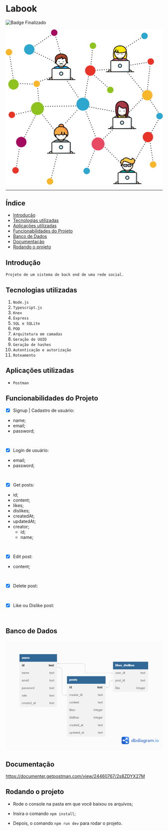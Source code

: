 # Labook
![Badge Finalizado](http://img.shields.io/static/v1?label=STATUS&message=FINALIZADO&color=RED&style=for-the-badge)

![Labook](./social_network.png)

---
## Índice

* [Introdução](#introdução)
* [Tecnologias utilizadas](#tecnologias-utilizadas)
* [Aplicações utilizadas](#aplicações-utilizadas)
* [Funcionabilidades do Projeto](#funcionabilidades-do-projeto)
* [Banco de Dados](#banco-de-dados)
* [Documentação](#documentação)
* [Rodando o projeto](#rodando-o-projeto)

## Introdução
    Projeto de um sistema de back end de uma rede social.

## Tecnologias utilizadas

1. ``Node.js``
2. ``Typescript.js``
3. ``Knex``
4. ``Express``
5. ``SQL e SQLite``
6. ``POO``
7. ``Arquitetura em camadas``
8. ``Geração de UUID``
9. ``Geração de hashes``
10. ``Autenticação e autorização``
11. ``Roteamento``

## Aplicações utilizadas
- ``Postman``

## Funcionabilidades do Projeto

- [x] Signup | Cadastro de usuário:
- name;
- email;
- password;
<br>

- [x] Login de usuário:
- email;
- password;
<br>

- [x] Get posts:
- id;
- content;
- likes;
- dislikes;
- createdAt;
- updatedAt;
- creator;
  - id;
  - name;
<br>

- [x] Edit post:
- content;
<br>

- [x] Delete post:
<br>

- [x] Like ou Dislike post:
<br>

## Banco de Dados
![Banco de dados](./bd.png)
<br>

## Documentação
https://documenter.getpostman.com/view/24460767/2s8ZDYX27M

## Rodando o projeto
- Rode o console na pasta em que você baixou os arquivos;

- Insira o comando ``npm install``;

- Depois, o comando ``npm run dev`` para rodar o projeto.
